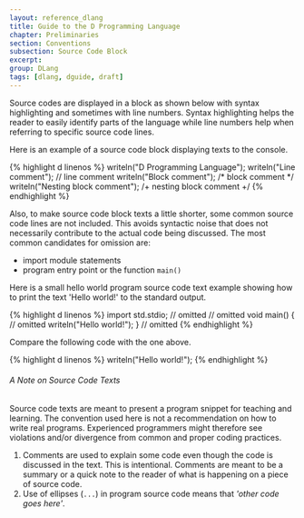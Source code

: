 ```yaml
---
layout: reference_dlang
title: Guide to the D Programming Language
chapter: Preliminaries
section: Conventions
subsection: Source Code Block
excerpt: 
group: DLang
tags: [dlang, dguide, draft]
---
```


Source codes are displayed in a block as shown below with syntax highlighting and sometimes with line numbers.
Syntax highlighting helps the reader to easily identify parts of the language while line numbers help when referring to specific source code lines.

Here is an example of a source code block displaying texts to the console.

{% highlight d linenos %}
writeln("D Programming Language");
writeln("Line comment");                // line comment
writeln("Block comment");               /* block comment */
writeln("Nesting block comment");       /+ nesting block comment +/
{% endhighlight %}

Also, to make source code block texts a little shorter, some common source code lines are not included.
This avoids syntactic noise that does not necessarily contribute to the actual code being discussed.
The most common candidates for omission are:

* import module statements
* program entry point or the function `main()`

Here is a small hello world program source code text example showing how to print the text 'Hello world!' to the standard output.

{% highlight d linenos %}
import std.stdio;                       // omitted
                                        // omitted
void main() {                           // omitted
    writeln("Hello world!");
}                                       // omitted
{% endhighlight %}

Compare the following code with the one above.

{% highlight d linenos %}
writeln("Hello world!");
{% endhighlight %}

###### A Note on Source Code Texts

Source code texts are meant to present a program snippet for teaching and learning.
The convention used here is not a recommendation on how to write real programs.
Experienced programmers might therefore see violations and/or divergence from common and proper coding practices.

1. Comments are used to explain some code even though the code is discussed in the text.
   This is intentional.
   Comments are meant to be a summary or a quick note to the reader of what is happening on a piece of source code.
2. Use of ellipses (`...`) in program source code means that _'other code goes here'_.
